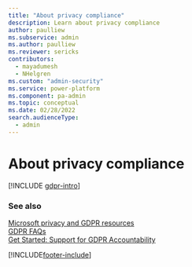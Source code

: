 ```yaml
---
title: "About privacy compliance"
description: Learn about privacy compliance
author: paulliew
ms.subservice: admin
ms.author: paulliew
ms.reviewer: sericks
contributors:
  - mayadumesh
  - NHelgren
ms.custom: "admin-security"
ms.service: power-platform
ms.component: pa-admin
ms.topic: conceptual
ms.date: 02/28/2022
search.audienceType: 
  - admin
---
```

# About privacy compliance

[!INCLUDE [gdpr-intro](~/../shared-content/shared/privacy-includes/gdpr-intro.md)]

### See also
[Microsoft privacy and GDPR resources](https://www.microsoft.com/trust-center/privacy/resources) <br />
[GDPR FAQs](/compliance/regulatory/gdpr#gdpr-faqs) <br />
[Get Started: Support for GDPR Accountability](https://servicetrust.microsoft.com/ViewPage/GDPRGetStarted) 

[!INCLUDE[footer-include](../includes/footer-banner.md)]
